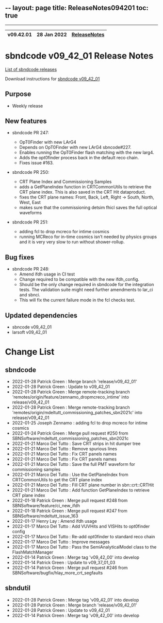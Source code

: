 --
layout: page
title: ReleaseNotes094201
toc: true
---

-----------------------------------------------------------------------------
| v09.42.01 | 28 Jan 2022 | [ReleaseNotes](ReleaseNotes094201.html) |
| --- | --- | --- |



sbndcode v09_42_01 Release Notes
=======================================================================================

[List of sbndcode releases](List_of_SBND_code_releases.html)

Download instructions for [sbndcode v09_42_01](http://scisoft.fnal.gov/scisoft/bundles/sbnd/v09_42_01/sbndcode-v09_42_01.html)

Purpose
---------------------------------------------------

* Weekly release

New features
---------------------------------------------------

* sbndcode PR 247:
  * OpT0Finder with new LArG4
  * Depends on OpT0Finder with new LArG4 sbncode#227.
  * Enables running the OpT0Finder flash matching with the new larg4.
  * Adds the opt0finder process back in the default reco chain.
  * Fixes issue #163.

* sbndcode PR 250:
  * CRT Plane Index and Commissioning Samples
  * adds a GetPlaneIndex function in CRTCommonUtils to retrieve the CRT plane index. This is also saved in the CRT Hit dataproduct.
  * fixes the CRT plane names: Front, Back, Left, Right -> South, North, West, East
  * makes sure that the commissioning detsim fhicl saves the full optical waveforms

* sbndcode PR 251:
  * adding fcl to drop mcreco for intime cosmics
  * running MCReco for in-time cosmics isn't needed by physics groups and it is very very slow to run without shower-rollup.

Bug fixes
---------------------------------------------------

* sbndcode PR 248:
  * Amend ifdh usage in CI test
  * Change required to be compatible with the new ifdh_config.
  * Should be the only change required in sbndcode for the integration tests. The validation suite might need further amendments to lar_ci and sbnci.
  * This will fix the current failure mode in the fcl checks test.

Updated dependencies
---------------------------------------------------

* sbncode v09_42_01
* larsoft v09_42_01

Change List
==========================================

sbndcode
---------------------------------------------------

* 2022-01-28  Patrick Green : Merge branch 'release/v09_42_01'
* 2022-01-28  Patrick Green : Update to v09_42_01
* 2022-01-28  Patrick Green : Merge remote-tracking branch 'remotes/origin/feature/zennamo_dropmcreco_intime' into release/v09_42_01
* 2022-01-28  Patrick Green : Merge remote-tracking branch 'remotes/origin/mdeltutt_commissioning_patches_sbn2021c' into release/v09_42_01
* 2022-01-25  Joseph Zennamo : adding fcl to drop mcreco for intime cosmics
* 2022-01-24  Patrick Green : Merge pull request #250 from SBNSoftware/mdeltutt_commissioning_patches_sbn2021c
* 2022-01-21  Marco Del Tutto : Save CRT strips in hit dumper tree
* 2022-01-21  Marco Del Tutto : Remove spurious lines
* 2022-01-21  Marco Del Tutto : Fix CRT panels names
* 2022-01-21  Marco Del Tutto : Fix CRT panels names
* 2022-01-21  Marco Del Tutto : Save the full PMT waveform for commissioning samples
* 2022-01-21  Marco Del Tutto : Use the GetPlaneIndex from CRTCommonUtils to get the CRT plane index
* 2022-01-21  Marco Del Tutto : Fill CRT plane number in sbn::crt::CRTHit
* 2022-01-21  Marco Del Tutto : Add function GetPlaneIndex to retrieve CRT plane index
* 2022-01-18  Patrick Green : Merge pull request #248 from SBNSoftware/feature/ci_new_ifdh
* 2022-01-18  Patrick Green : Merge pull request #247 from SBNSoftware/mdeltutt_issue_163
* 2022-01-17  Henry Lay : Amend ifdh usage
* 2022-01-17  Marco Del Tutto : Add VUVHits and VISHits to opt0finder config
* 2022-01-17  Marco Del Tutto : Re-add opt0finder to standard reco chain
* 2022-01-17  Marco Del Tutto : Improve messages
* 2022-01-17  Marco Del Tutto : Pass the SemiAnalyticalModel class to the FlashMatchManager
* 2022-01-14  Patrick Green : Merge tag 'v09_42_00' into develop
* 2022-01-14  Patrick Green : Update to v09_37_01_03
* 2022-01-14  Patrick Green : Merge pull request #246 from SBNSoftware/bugfix/hlay_more_crt_segfaults

sbndutil
---------------------------------------------------

* 2022-01-28  Patrick Green : Merge tag 'v09_42_01' into develop
* 2022-01-28  Patrick Green : Merge branch 'release/v09_42_01'
* 2022-01-28  Patrick Green : Update to v09_42_01
* 2022-01-14  Patrick Green : Merge tag 'v09_42_00' into develop
